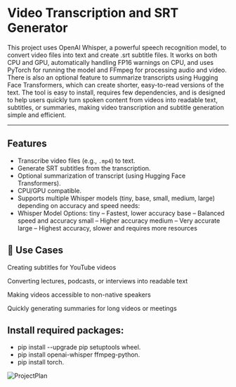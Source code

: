 # Video Transcription and SRT Generator

This project uses OpenAI Whisper, a powerful speech recognition model, to convert video files into text and create .srt subtitle files. It works on both CPU and GPU, automatically handling FP16 warnings on CPU, and uses PyTorch for running the model and FFmpeg for processing audio and video. There is also an optional feature to summarize transcripts using Hugging Face Transformers, which can create shorter, easy-to-read versions of the text. The tool is easy to install, requires few dependencies, and is designed to help users quickly turn spoken content from videos into readable text, subtitles, or summaries, making video transcription and subtitle generation simple and efficient.

---

## Features

- Transcribe video files (e.g., `.mp4`) to text.
- Generate SRT subtitles from the transcription.
- Optional summarization of transcript (using Hugging Face Transformers).
- CPU/GPU compatible.
- Supports multiple Whisper models (tiny, base, small, medium, large) depending on accuracy and speed needs:
- Whisper Model Options:
    tiny – Fastest, lower accuracy
    base – Balanced speed and accuracy
    small – Higher accuracy
    medium – Very accurate
    large – Highest accuracy, slower and requires more resources

 ## 🚀 Use Cases

Creating subtitles for YouTube videos

Converting lectures, podcasts, or interviews into readable text

Making videos accessible to non-native speakers

Quickly generating summaries for long videos or meetings

## Install required packages:

- pip install --upgrade pip setuptools wheel.
- pip install openai-whisper ffmpeg-python.
- pip install torch.


![ProjectPlan](https://github.com/user-attachments/assets/2ddb9e5b-1f5b-4204-87ad-864f0dc3c189)
